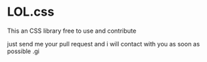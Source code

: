 # LOL.css
This an CSS library free to use and contribute



just send me your pull request and i will contact with you as soon as possible .gi
